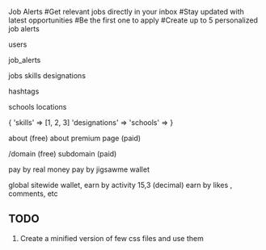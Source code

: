 Job Alerts
#Get relevant jobs directly in your inbox
#Stay updated with latest opportunities
#Be the first one to apply
#Create up to 5 personalized job alerts

users

job_alerts

jobs
skills
designations

hashtags

schools
locations

{
	'skills' => [1, 2, 3]
	'designations' =>
	'schools' =>
}

about (free)
about premium page (paid)

/domain (free)
subdomain (paid)

pay by real money
pay by jigsawme wallet

global sitewide wallet, earn by activity 
15,3 (decimal)
earn by likes , comments, etc

## TODO ##
1. Create a minified version of few css files and use them